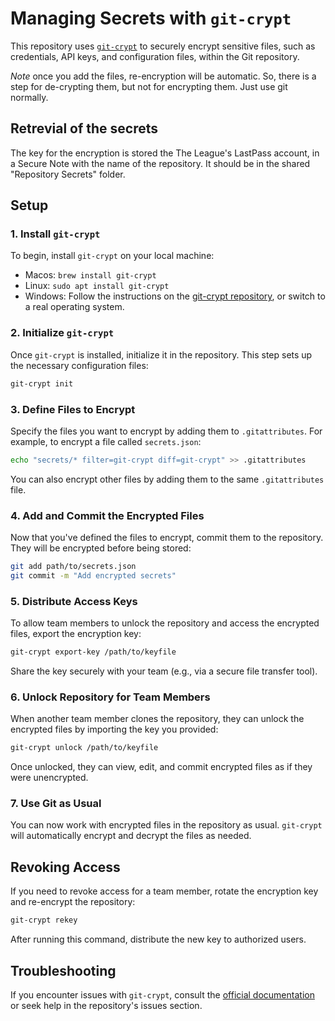 
# Managing Secrets with `git-crypt`

This repository uses [`git-crypt`](https://github.com/AGWA/git-crypt) to securely encrypt 
sensitive files, such as credentials, API keys, and configuration files, within 
the Git repository.

*Note* once you add the files, re-encryption will be automatic. So, there is a step for 
de-crypting them, but not for encrypting them. Just use git normally. 

## Retrevial of the secrets

The key for the encryption is stored the The League's LastPass account, in a
Secure Note with the name of the repository. It should be in the shared "Repository Secrets" folder. 

## Setup

### 1. Install `git-crypt`

To begin, install `git-crypt` on your local machine:

* Macos: `brew install git-crypt`
* Linux: `sudo apt install git-crypt`
* Windows: Follow the instructions on the [git-crypt repository](https://github.com/AGWA/git-crypt), or switch to a real operating system. 

### 2. Initialize `git-crypt`

Once `git-crypt` is installed, initialize it in the repository. This step sets up the necessary configuration files:

```bash
git-crypt init
```

### 3. Define Files to Encrypt

Specify the files you want to encrypt by adding them to `.gitattributes`. For example, to encrypt a file called `secrets.json`:

```bash
echo "secrets/* filter=git-crypt diff=git-crypt" >> .gitattributes
```

You can also encrypt other files by adding them to the same `.gitattributes` file.

### 4. Add and Commit the Encrypted Files

Now that you've defined the files to encrypt, commit them to the repository. They will be encrypted before being stored:

```bash
git add path/to/secrets.json
git commit -m "Add encrypted secrets"
```

### 5. Distribute Access Keys

To allow team members to unlock the repository and access the encrypted files, export the encryption key:

```bash
git-crypt export-key /path/to/keyfile
```

Share the key securely with your team (e.g., via a secure file transfer tool).

### 6. Unlock Repository for Team Members

When another team member clones the repository, they can unlock the encrypted files by importing the key you provided:

```bash
git-crypt unlock /path/to/keyfile
```

Once unlocked, they can view, edit, and commit encrypted files as if they were unencrypted.

### 7. Use Git as Usual

You can now work with encrypted files in the repository as usual. `git-crypt` will automatically encrypt and decrypt the files as needed.

## Revoking Access

If you need to revoke access for a team member, rotate the encryption key and re-encrypt the repository:

```bash
git-crypt rekey
```

After running this command, distribute the new key to authorized users.

## Troubleshooting

If you encounter issues with `git-crypt`, consult the [official documentation](https://github.com/AGWA/git-crypt) or seek help in the repository's issues section.
